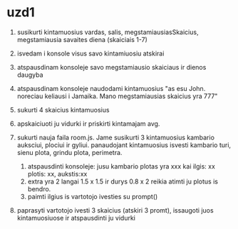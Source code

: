 # uzd1

1. susikurti kintamuosius vardas, salis, megstamiausiasSkaicius, megstamiausia savaites diena (skaiciais 1-7)

2. isvedam i konsole visus savo kintamiuosiu atskirai

3. atspausdinam konsoleje savo megstamiausio skaiciaus ir dienos daugyba

4. atspausdinam konsoleje naudodami kintamuosius "as esu John. noreciau keliausi i Jamaika. Mano megstamiausias skaicius yra 777"

5. sukurti 4 skaicius kintamuosius

6. apskaiciuoti ju vidurki ir priskirti kintamajam avg.

7. sukurti nauja faila room.js. Jame susikurti 3 kintamuosius kambario auksciui, plociui ir gyliui. panaudojant kintamuosius isvesti kambario turi, sienu plota, grindu plota, perimetra.

   1. atspausdinti konsoleje: jusu kambario plotas yra xxx kai ilgis: xx plotis: xx, aukstis:xx
   2. extra yra 2 langai 1.5 x 1.5 ir durys 0.8 x 2 reikia atimti ju plotus is bendro.
   3. paimti ilgius is vartotojo ivesties su prompt()

8. paprasyti vartotojo ivesti 3 skaicius (atskiri 3 promt), issaugoti juos kintamuosiuose ir atspausdinti ju vidurki
